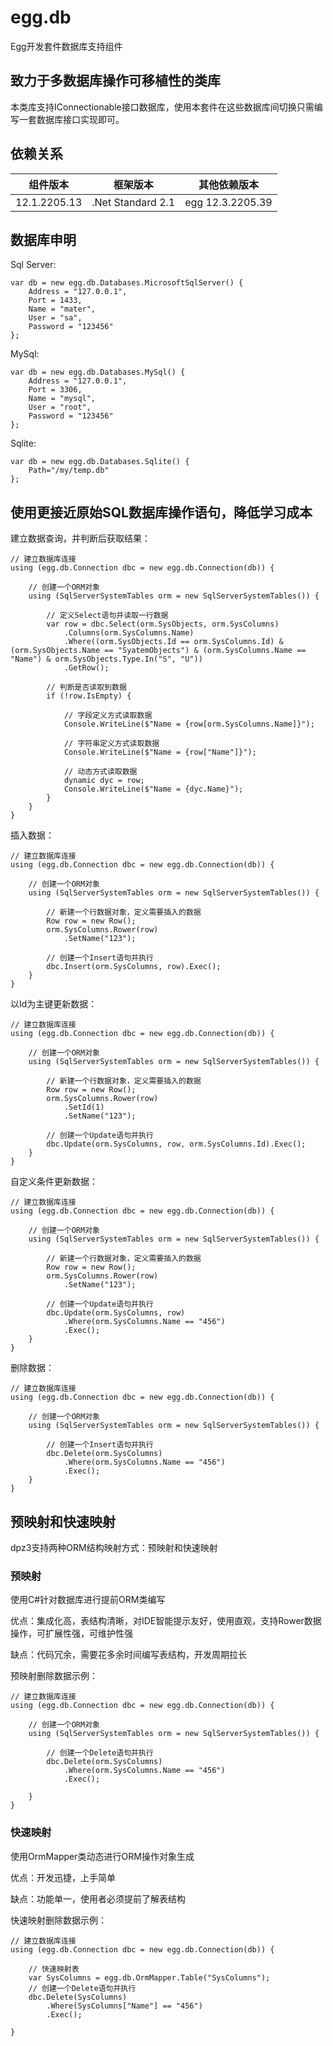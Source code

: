# egg.db

Egg开发套件数据库支持组件

## 致力于多数据库操作可移植性的类库

本类库支持IConnectionable接口数据库，使用本套件在这些数据库间切换只需编写一套数据库接口实现即可。

## 依赖关系

| 组件版本 | 框架版本 | 其他依赖版本 | 
| ---- | ----- | ---- |
| 12.1.2205.13 | .Net Standard 2.1 | egg 12.3.2205.39 | 

## 数据库申明

Sql Server:
```
var db = new egg.db.Databases.MicrosoftSqlServer() {
    Address = "127.0.0.1",
    Port = 1433,
    Name = "mater",
    User = "sa",
    Password = "123456"
};
```

MySql:
```
var db = new egg.db.Databases.MySql() {
    Address = "127.0.0.1",
    Port = 3306,
    Name = "mysql",
    User = "root",
    Password = "123456"
};
```

Sqlite:
```
var db = new egg.db.Databases.Sqlite() {
    Path="/my/temp.db"
};
```

## 使用更接近原始SQL数据库操作语句，降低学习成本

建立数据查询，并判断后获取结果：
```
// 建立数据库连接
using (egg.db.Connection dbc = new egg.db.Connection(db)) {

    // 创建一个ORM对象
    using (SqlServerSystemTables orm = new SqlServerSystemTables()) {

        // 定义Select语句并读取一行数据
        var row = dbc.Select(orm.SysObjects, orm.SysColumns)
            .Columns(orm.SysColumns.Name)
            .Where((orm.SysObjects.Id == orm.SysColumns.Id) & (orm.SysObjects.Name == "SyatemObjects") & (orm.SysColumns.Name == "Name") & orm.SysObjects.Type.In("S", "U"))
            .GetRow();

        // 判断是否读取到数据
        if (!row.IsEmpty) {

            // 字段定义方式读取数据
            Console.WriteLine($"Name = {row[orm.SysColumns.Name]}");

            // 字符串定义方式读取数据
            Console.WriteLine($"Name = {row["Name"]}");

            // 动态方式读取数据
            dynamic dyc = row;
            Console.WriteLine($"Name = {dyc.Name}");
        }
    }
}
```

插入数据：
```
// 建立数据库连接
using (egg.db.Connection dbc = new egg.db.Connection(db)) {

    // 创建一个ORM对象
    using (SqlServerSystemTables orm = new SqlServerSystemTables()) {

        // 新建一个行数据对象，定义需要插入的数据
        Row row = new Row();
        orm.SysColumns.Rower(row)
            .SetName("123");

        // 创建一个Insert语句并执行
        dbc.Insert(orm.SysColumns, row).Exec();
    }
}
```

以Id为主键更新数据：
```
// 建立数据库连接
using (egg.db.Connection dbc = new egg.db.Connection(db)) {

    // 创建一个ORM对象
    using (SqlServerSystemTables orm = new SqlServerSystemTables()) {

        // 新建一个行数据对象，定义需要插入的数据
        Row row = new Row();
        orm.SysColumns.Rower(row)
            .SetId(1)
            .SetName("123");

        // 创建一个Update语句并执行
        dbc.Update(orm.SysColumns, row, orm.SysColumns.Id).Exec();
    }
}
```

自定义条件更新数据：
```
// 建立数据库连接
using (egg.db.Connection dbc = new egg.db.Connection(db)) {

    // 创建一个ORM对象
    using (SqlServerSystemTables orm = new SqlServerSystemTables()) {

        // 新建一个行数据对象，定义需要插入的数据
        Row row = new Row();
        orm.SysColumns.Rower(row)
            .SetName("123");

        // 创建一个Update语句并执行
        dbc.Update(orm.SysColumns, row)
            .Where(orm.SysColumns.Name == "456")
            .Exec();
    }
}
```

删除数据：
```
// 建立数据库连接
using (egg.db.Connection dbc = new egg.db.Connection(db)) {

    // 创建一个ORM对象
    using (SqlServerSystemTables orm = new SqlServerSystemTables()) {

        // 创建一个Insert语句并执行
        dbc.Delete(orm.SysColumns)
            .Where(orm.SysColumns.Name == "456")
            .Exec();
    }
}
```

## 预映射和快速映射

dpz3支持两种ORM结构映射方式：预映射和快速映射

### 预映射

使用C#针对数据库进行提前ORM类编写

优点：集成化高，表结构清晰，对IDE智能提示友好，使用直观，支持Rower数据操作，可扩展性强，可维护性强

缺点：代码冗余，需要花多余时间编写表结构，开发周期拉长

预映射删除数据示例：
```
// 建立数据库连接
using (egg.db.Connection dbc = new egg.db.Connection(db)) {

    // 创建一个ORM对象
    using (SqlServerSystemTables orm = new SqlServerSystemTables()) {

        // 创建一个Delete语句并执行
        dbc.Delete(orm.SysColumns)
            .Where(orm.SysColumns.Name == "456")
            .Exec();

    }
}
```

### 快速映射

使用OrmMapper类动态进行ORM操作对象生成

优点：开发迅捷，上手简单

缺点：功能单一，使用者必须提前了解表结构

快速映射删除数据示例：
```
// 建立数据库连接
using (egg.db.Connection dbc = new egg.db.Connection(db)) {

    // 快速映射表
    var SysColumns = egg.db.OrmMapper.Table("SysColumns");
    // 创建一个Delete语句并执行
    dbc.Delete(SysColumns)
        .Where(SysColumns["Name"] == "456")
        .Exec();

}
```
